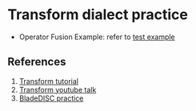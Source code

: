 # Transform dialect practice
* Operator Fusion Example: refer to [test example](https://github.com/llvm/llvm-project/blob/main/mlir/test/Examples/transform/Ch1/sequence.mlir)
## References
1. [Transform tutorial](https://mlir.llvm.org/docs/Tutorials/transform/Ch1/)
2. [Transform youtube talk](https://www.youtube.com/watch?v=j0xAlkvvEEg&t=1753s)
3. [BladeDISC practice](https://bladedisc.oss-cn-hangzhou.aliyuncs.com/docs/transform-dialect-based-codegen-in-bladedisc.pdf)
